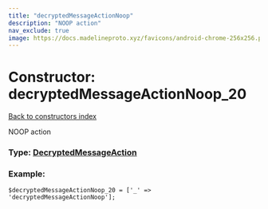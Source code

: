 ```yaml
---
title: "decryptedMessageActionNoop"
description: "NOOP action"
nav_exclude: true
image: https://docs.madelineproto.xyz/favicons/android-chrome-256x256.png
---
```

# Constructor: decryptedMessageActionNoop\_20  
[Back to constructors index](/API_docs/constructors/index.html)



NOOP action




### Type: [DecryptedMessageAction](/API_docs/types/DecryptedMessageAction.html)


### Example:

```
$decryptedMessageActionNoop_20 = ['_' => 'decryptedMessageActionNoop'];
```  
